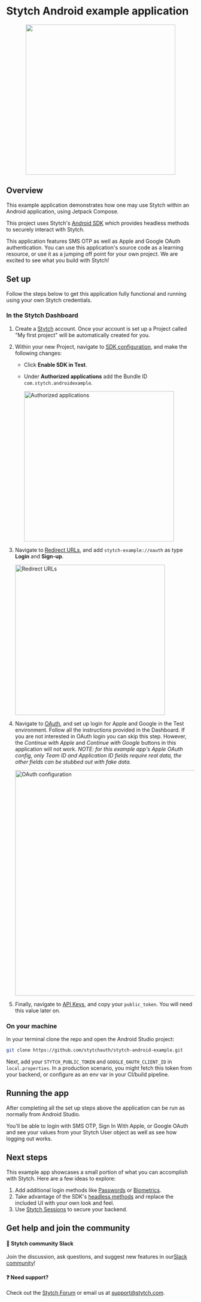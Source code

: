 # Stytch Android example application

<p align="center">
  <img width="400" src="https://user-images.githubusercontent.com/117691317/232074446-20a60038-50d3-436f-a776-9206ecd737b0.png"/>
</p>

## Overview

This example application demonstrates how one may use Stytch within an Android application, using Jetpack Compose.

This project uses Stytch's [Android SDK](https://stytchauth.github.io/stytch-kotlin/index.html) which provides headless methods to securely interact with Stytch.

This application features SMS OTP as well as Apple and Google OAuth authentication. You can use this application's source code as a learning resource, or use it as a jumping off point for your own project. We are excited to see what you build with Stytch!

## Set up

Follow the steps below to get this application fully functional and running using your own Stytch credentials.

### In the Stytch Dashboard

1. Create a [Stytch](https://stytch.com/) account. Once your account is set up a Project called "My first project" will be automatically created for you.

1. Within your new Project, navigate to [SDK configuration](https://stytch.com/dashboard/sdk-configuration), and make the following changes:

   - Click **Enable SDK in Test**.
   - Under **Authorized applications** add the Bundle ID `com.stytch.androidexample`.
     
     <img width="400" alt="Authorized applications" src="https://user-images.githubusercontent.com/117691317/232075923-27411c76-5e79-42a3-8f99-2ea7c0106a37.png">


1. Navigate to [Redirect URLs](https://stytch.com/dashboard/redirect-urls), and add `stytch-example://oauth` as type **Login** and **Sign-up**.
   
   <img width="400" alt="Redirect URLs" src="https://user-images.githubusercontent.com/117691317/232076930-ba1cc0cc-f972-4a66-9a2a-c4f60b057ce6.png">


1. Navigate to [OAuth](https://stytch.com/dashboard/oauth), and set up login for Apple and Google in the Test environment. Follow all the instructions provided in the Dashboard. If you are not interested in OAuth login you can skip this step. However, the _Continue with Apple_ and _Continue with Google_ buttons in this application will not work. _NOTE: for this example app's Apple OAuth config, only Team ID and Application ID fields require real data, the other fields can be stubbed out with fake data._
 
   <img width="600" alt="OAuth configuration" src="https://user-images.githubusercontent.com/99769393/224114896-2c4862d7-38b2-47b3-bff5-3d41a6abf995.jpg">
1. Finally, navigate to [API Keys](https://stytch.com/dashboard/api-keys), and copy your `public_token`. You will need this value later on.

### On your machine

In your terminal clone the repo and open the Android Studio project:

```bash
git clone https://github.com/stytchauth/stytch-android-example.git
```

Next, add your `STYTCH_PUBLIC_TOKEN` and `GOOGLE_OAUTH_CLIENT_ID` in `local.properties`. In a production scenario, you might fetch this token from your backend, or configure as an env var in your CI/build pipeline.

## Running the app

After completing all the set up steps above the application can be run as normally from Android Studio.

You'll be able to login with SMS OTP, Sign In With Apple, or Google OAuth and see your values from your Stytch User object as well as see how logging out works.

## Next steps

This example app showcases a small portion of what you can accomplish with Stytch. Here are a few ideas to explore:

1. Add additional login methods like [Passwords](https://stytchauth.github.io/stytch-kotlin/-stytch%20-kotlin/com.stytch.sdk.consumer.passwords/index.html) or [Biometrics](https://stytchauth.github.io/stytch-kotlin/-stytch%20-kotlin/com.stytch.sdk.consumer.biometrics/index.html).
1. Take advantage of the SDK's [headless methods](https://stytchauth.github.io/stytch-kotlin/index.html) and replace the included UI with your own look and feel.
1. Use [Stytch Sessions](https://stytch.com/docs/sessions) to secure your backend.

## Get help and join the community

#### :speech_balloon: Stytch community Slack

Join the discussion, ask questions, and suggest new features in our ​[Slack community](https://join.slack.com/t/stytch/shared_invite/zt-nil4wo92-jApJ9Cl32cJbEd9esKkvyg)!

#### :question: Need support?

Check out the [Stytch Forum](https://forum.stytch.com/) or email us at [support@stytch.com](mailto:support@stytch.com).
